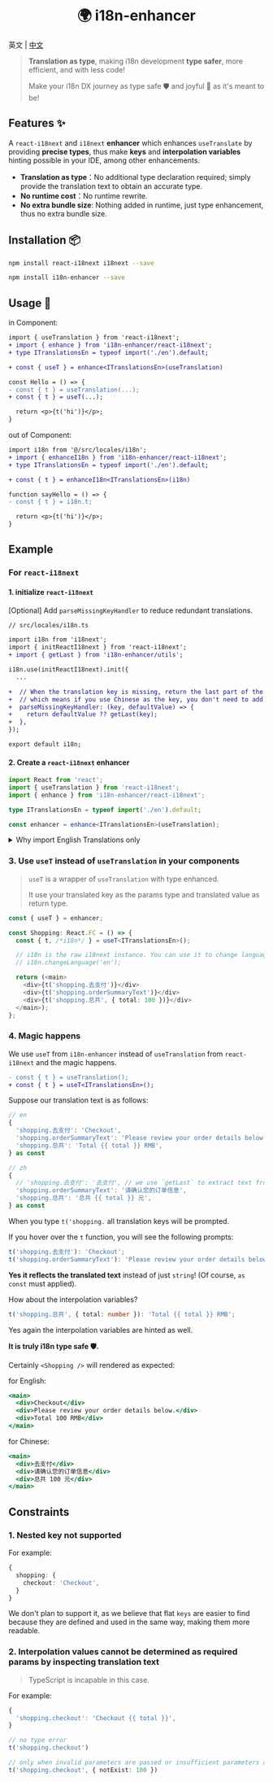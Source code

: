 <h1 align="center">🌍 i18n-enhancer</h1>

英文 | [中文](https://github.com/legend80s/i18n-enhancer/blob/master/README-zh-CN.md)

> **Translation as type**, making i18n development **type safer**, more efficient, and with less code!
>
> Make your i18n DX journey as type safe 🛡️ and joyful 🥳 as it's meant to be!

## Features ✨

A `react-i18next` and `i18next` **enhancer** which enhances `useTranslate` by providing **precise types**, thus make **keys** and **interpolation variables** hinting possible in your IDE, among other enhancements.

- **Translation as type**：No additional type declaration required; simply provide the translation text to obtain an accurate type.
- **No runtime cost**：No runtime rewrite.
- **No extra bundle size**: Nothing added in runtime, just type enhancement, thus no extra bundle size.

## Installation 📦

```bash
npm install react-i18next i18next --save

npm install i18n-enhancer --save
```

## Usage 📝

in Component:

```diff typescript
import { useTranslation } from 'react-i18next';
+ import { enhance } from 'i18n-enhancer/react-i18next';
+ type ITranslationsEn = typeof import('./en').default;

+ const { useT } = enhance<ITranslationsEn>(useTranslation)

const Hello = () => {
- const { t } = useTranslation(...);
+ const { t } = useT(...);

  return <p>{t('hi')}</p>;
}
```

out of Component:

```diff typescript
import i18n from '@/src/locales/i18n';
+ import { enhanceI18n } from 'i18n-enhancer/react-i18next';
+ type ITranslationsEn = typeof import('./en').default;

+ const { t } = enhanceI18n<ITranslationsEn>(i18n)

function sayHello = () => {
- const { t } = i18n.t;

  return <p>{t('hi')}</p>;
}
```

## Example

### For `react-i18next`

#### 1. initialize `react-i18next`

[Optional] Add `parseMissingKeyHandler` to reduce redundant translations.

```diff typescript
// src/locales/i18n.ts

import i18n from 'i18next';
import { initReactI18next } from 'react-i18next';
+ import { getLast } from 'i18n-enhancer/utils';

i18n.use(initReactI18next).init({
  ...

+  // When the translation key is missing, return the last part of the key as the default value,
+  // which means if you use Chinese as the key, you don't need to add a Chinese translation.
+  parseMissingKeyHandler: (key, defaultValue) => {
+    return defaultValue ?? getLast(key);
+  },
});

export default i18n;
```

#### 2. Create a `react-i18next` **enhancer**

```typescript
import React from 'react';
import { useTranslation } from 'react-i18next';
import { enhance } from 'i18n-enhancer/react-i18next';

type ITranslationsEn = typeof import('./en').default;

const enhancer = enhance<ITranslationsEn>(useTranslation);
```

<details>
<summary>Why import English Translations only</summary>

> Import translation packages for languages you don't frequently develop in.
>
>For example, if your app targets Chinese users, import English translations.
>
> Benefits: Type inference will help you detect keys without English translations.
>
>Additionally, if you use Chinese as keys, there's no need to provide Chinese translations because we've set up `parseMissingKeyHandler` to use the last part of the key as a fallback translation when the key is missing.
</details>

### 3. Use `useT` instead of `useTranslation` in your components

> `useT` is a wrapper of `useTranslation` with type enhanced.
>
> It use your translated key as the params type and translated value as return type.

```typescript
const { useT } = enhancer;

const Shopping: React.FC = () => {
  const { t, /*i18n*/ } = useT<ITranslationsEn>();

  // i18n is the raw i18next instance. You can use it to change language.
  // i18n.changeLanguage('en');

  return (<main>
    <div>{t('shopping.去支付')}</div>
    <div>{t('shopping.orderSummaryText')}</div>
    <div>{t('shopping.总共', { total: 100 })}</div>
  </main>);
};
```

### 4. Magic happens

We use `useT` from `i18n-enhancer` instead of `useTranslation` from `react-i18next` and the magic happens.

```diff
- const { t } = useTranslation();
+ const { t } = useT<ITranslationsEn>();
```

Suppose our translation text is as follows:

```typescript
// en
{
  'shopping.去支付': 'Checkout',
  'shopping.orderSummaryText': 'Please review your order details below.',
  'shopping.总共': 'Total {{ total }} RMB',
} as const
```

```typescript
// zh
{
  // 'shopping.去支付': '去支付', // we use `getLast` to extract text from key so no need to provide translation for Chinese. What a efficient way!
  'shopping.orderSummaryText': '请确认您的订单信息',
  'shopping.总共': '总共 {{ total }} 元',
} as const
```

When you type `t('shopping.` all translation keys will be prompted.

If you hover over the `t` function, you will see the following prompts:

```typescript
t('shopping.去支付'): 'Checkout'; 
t('shopping.orderSummaryText'): 'Please review your order details below.';
```

**Yes it reflects the translated text** instead of just `string`! (Of course, `as const` must applied).

How about the interpolation variables?

```typescript
t('shopping.总共', { total: number }): 'Total {{ total }} RMB';
```

Yes again the interpolation variables are hinted as well.

**It is truly i18n type safe 🛡️.**

Certainly `<Shopping />` will rendered as expected:

for English:

```jsx
<main>
  <div>Checkout</div>
  <div>Please review your order details below.</div>
  <div>Total 100 RMB</div>
</main>
```

for Chinese:

```jsx
<main>
  <div>去支付</div>
  <div>请确认您的订单信息</div>
  <div>总共 100 元</div>
</main>
```

## Constraints

### 1. Nested key not supported

For example:

```typescript
{
  shopping: {
    checkout: 'Checkout',
  }
}
```

We don't plan to support it, as we believe that flat `keys` are easier to find because they are defined and used in the same way, making them more readable.

### 2. Interpolation values cannot be determined as required params by inspecting translation text

> TypeScript is incapable in this case.

For example:

```typescript
{
  'shopping.checkout': 'Checkout {{ total }}',
}
```

```typescript
// no type error
t('shopping.checkout')

// only when invalid parameters are passed or insufficient parameters are provided.
t('shopping.checkout', { notExist: 100 })
```
